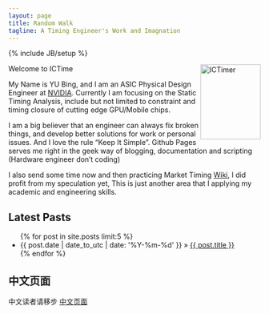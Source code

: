 ```yaml
---
layout: page
title: Random Walk 
tagline: A Timing Engineer's Work and Imagnation 
---
```

{% include JB/setup %}

<!---
-->
<img src="http://ictime.github.com/image/local.jpg"  width="120" height="150" title="ICTimer" align="right" />

Welcome to ICTime  

My Name is YU Bing, and I am an ASIC Physical Design Engineer at [NVIDIA](http://www.nvidia.com/page/home.html). Currently I am focusing on the Static Timing Analysis, include but not limited to constraint and timing closure of cutting edge GPU/Mobile chips.  

I am a big believer that an engineer can always fix broken things, and develop better solutions for work or personal issues. 
And I love the rule “Keep It Simple”. Github Pages serves me right in the geek way of blogging, documentation and scripting (Hardware engineer don’t coding)  

I also send some time now and then practicing Market Timing [Wiki](http://en.wikipedia.org/wiki/Market_timing), I did profit from my speculation yet, This is just another area that I applying my academic and engineering skills. 


## Latest Pasts 

<ul class="posts">
  {% for post in site.posts limit:5 %}
    <li><span>{{ post.date | date_to_utc | date: '%Y-%m-%d' }}</span> &raquo; <a href="{{ BASE_PATH }}{{ post.url }}">{{ post.title }}</a></li>
  {% endfor %}
</ul>

## 中文页面
中文读者请移步 [中文页面](http://ictime.github.com/)
